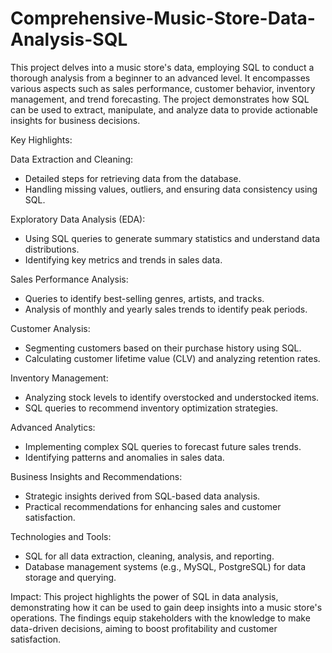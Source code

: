 # Comprehensive-Music-Store-Data-Analysis-SQL
This project delves into a music store's data, employing SQL to conduct a thorough analysis from a beginner to an advanced level. It encompasses various aspects such as sales performance, customer behavior, inventory management, and trend forecasting. The project demonstrates how SQL can be used to extract, manipulate, and analyze data to provide actionable insights for business decisions.

Key Highlights:

Data Extraction and Cleaning:
* Detailed steps for retrieving data from the database.
* Handling missing values, outliers, and ensuring data consistency using SQL.

Exploratory Data Analysis (EDA):
* Using SQL queries to generate summary statistics and understand data distributions.
* Identifying key metrics and trends in sales data.
  
Sales Performance Analysis:
* Queries to identify best-selling genres, artists, and tracks.
* Analysis of monthly and yearly sales trends to identify peak periods.
  
Customer Analysis:
* Segmenting customers based on their purchase history using SQL.
* Calculating customer lifetime value (CLV) and analyzing retention rates.

Inventory Management:
* Analyzing stock levels to identify overstocked and understocked items.
* SQL queries to recommend inventory optimization strategies.

Advanced Analytics:
* Implementing complex SQL queries to forecast future sales trends.
* Identifying patterns and anomalies in sales data.

Business Insights and Recommendations:
* Strategic insights derived from SQL-based data analysis.
* Practical recommendations for enhancing sales and customer satisfaction.

Technologies and Tools:
* SQL for all data extraction, cleaning, analysis, and reporting.
* Database management systems (e.g., MySQL, PostgreSQL) for data storage and querying.

Impact:
This project highlights the power of SQL in data analysis, demonstrating how it can be used to gain deep insights into a music store's operations. The findings equip stakeholders with the knowledge to make data-driven decisions, aiming to boost profitability and customer satisfaction.
